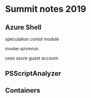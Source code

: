 # Summit notes 2019

## Azure Shell

speculation contol module

invoke-azvmrun

uses azure guest account.

## PSScriptAnalyzer


## Containers

